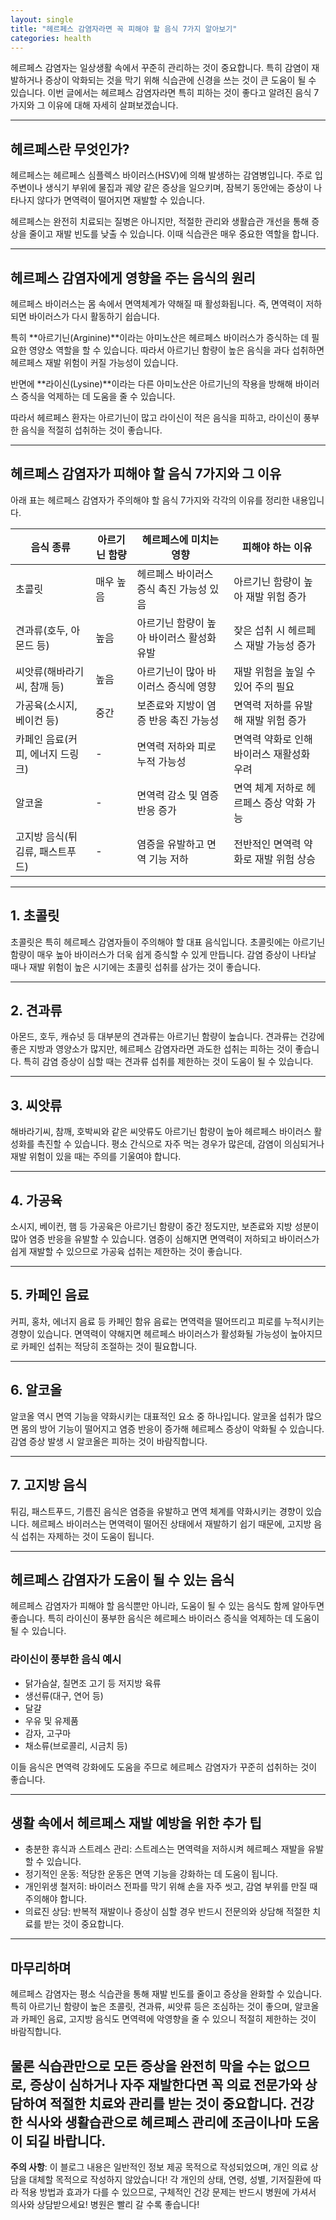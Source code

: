 ```yaml
---
layout: single
title: "헤르페스 감염자라면 꼭 피해야 할 음식 7가지 알아보기"
categories: health
---
```

헤르페스 감염자는 일상생활 속에서 꾸준히 관리하는 것이 중요합니다. 특히 감염이 재발하거나 증상이 악화되는 것을 막기 위해 식습관에 신경을 쓰는 것이 큰 도움이 될 수 있습니다. 이번 글에서는 헤르페스 감염자라면 특히 피하는 것이 좋다고 알려진 음식 7가지와 그 이유에 대해 자세히 살펴보겠습니다.

---

## 헤르페스란 무엇인가?

헤르페스는 헤르페스 심플렉스 바이러스(HSV)에 의해 발생하는 감염병입니다. 주로 입 주변이나 생식기 부위에 물집과 궤양 같은 증상을 일으키며, 잠복기 동안에는 증상이 나타나지 않다가 면역력이 떨어지면 재발할 수 있습니다. 

헤르페스는 완전히 치료되는 질병은 아니지만, 적절한 관리와 생활습관 개선을 통해 증상을 줄이고 재발 빈도를 낮출 수 있습니다. 이때 식습관은 매우 중요한 역할을 합니다.

---

## 헤르페스 감염자에게 영향을 주는 음식의 원리

헤르페스 바이러스는 몸 속에서 면역체계가 약해질 때 활성화됩니다. 즉, 면역력이 저하되면 바이러스가 다시 활동하기 쉽습니다. 

특히 **아르기닌(Arginine)**이라는 아미노산은 헤르페스 바이러스가 증식하는 데 필요한 영양소 역할을 할 수 있습니다. 따라서 아르기닌 함량이 높은 음식을 과다 섭취하면 헤르페스 재발 위험이 커질 가능성이 있습니다.

반면에 **라이신(Lysine)**이라는 다른 아미노산은 아르기닌의 작용을 방해해 바이러스 증식을 억제하는 데 도움을 줄 수 있습니다. 

따라서 헤르페스 환자는 아르기닌이 많고 라이신이 적은 음식을 피하고, 라이신이 풍부한 음식을 적절히 섭취하는 것이 좋습니다.

---

## 헤르페스 감염자가 피해야 할 음식 7가지와 그 이유

아래 표는 헤르페스 감염자가 주의해야 할 음식 7가지와 각각의 이유를 정리한 내용입니다.

| 음식 종류          | 아르기닌 함량 | 헤르페스에 미치는 영향                 | 피해야 하는 이유                         |
|------------------|------------|----------------------------------|------------------------------------|
| 초콜릿            | 매우 높음     | 헤르페스 바이러스 증식 촉진 가능성 있음  | 아르기닌 함량이 높아 재발 위험 증가         |
| 견과류(호두, 아몬드 등) | 높음         | 아르기닌 함량이 높아 바이러스 활성화 유발 | 잦은 섭취 시 헤르페스 재발 가능성 증가    |
| 씨앗류(해바라기씨, 참깨 등) | 높음         | 아르기닌이 많아 바이러스 증식에 영향      | 재발 위험을 높일 수 있어 주의 필요           |
| 가공육(소시지, 베이컨 등)  | 중간         | 보존료와 지방이 염증 반응 촉진 가능성    | 면역력 저하를 유발해 재발 위험 증가         |
| 카페인 음료(커피, 에너지 드링크) | -           | 면역력 저하와 피로 누적 가능성           | 면역력 약화로 인해 바이러스 재활성화 우려    |
| 알코올           | -           | 면역력 감소 및 염증 반응 증가            | 면역 체계 저하로 헤르페스 증상 악화 가능     |
| 고지방 음식(튀김류, 패스트푸드) | -           | 염증을 유발하고 면역 기능 저하            | 전반적인 면역력 약화로 재발 위험 상승         |

---

## 1. 초콜릿

초콜릿은 특히 헤르페스 감염자들이 주의해야 할 대표 음식입니다. 초콜릿에는 아르기닌 함량이 매우 높아 바이러스가 더욱 쉽게 증식할 수 있게 만듭니다. 감염 증상이 나타날 때나 재발 위험이 높은 시기에는 초콜릿 섭취를 삼가는 것이 좋습니다.

---

## 2. 견과류

아몬드, 호두, 캐슈넛 등 대부분의 견과류는 아르기닌 함량이 높습니다. 견과류는 건강에 좋은 지방과 영양소가 많지만, 헤르페스 감염자라면 과도한 섭취는 피하는 것이 좋습니다. 특히 감염 증상이 심할 때는 견과류 섭취를 제한하는 것이 도움이 될 수 있습니다.

---

## 3. 씨앗류

해바라기씨, 참깨, 호박씨와 같은 씨앗류도 아르기닌 함량이 높아 헤르페스 바이러스 활성화를 촉진할 수 있습니다. 평소 간식으로 자주 먹는 경우가 많은데, 감염이 의심되거나 재발 위험이 있을 때는 주의를 기울여야 합니다.

---

## 4. 가공육

소시지, 베이컨, 햄 등 가공육은 아르기닌 함량이 중간 정도지만, 보존료와 지방 성분이 많아 염증 반응을 유발할 수 있습니다. 염증이 심해지면 면역력이 저하되고 바이러스가 쉽게 재발할 수 있으므로 가공육 섭취는 제한하는 것이 좋습니다.

---

## 5. 카페인 음료

커피, 홍차, 에너지 음료 등 카페인 함유 음료는 면역력을 떨어뜨리고 피로를 누적시키는 경향이 있습니다. 면역력이 약해지면 헤르페스 바이러스가 활성화될 가능성이 높아지므로 카페인 섭취는 적당히 조절하는 것이 필요합니다.

---

## 6. 알코올

알코올 역시 면역 기능을 약화시키는 대표적인 요소 중 하나입니다. 알코올 섭취가 많으면 몸의 방어 기능이 떨어지고 염증 반응이 증가해 헤르페스 증상이 악화될 수 있습니다. 감염 증상 발생 시 알코올은 피하는 것이 바람직합니다.

---

## 7. 고지방 음식

튀김, 패스트푸드, 기름진 음식은 염증을 유발하고 면역 체계를 약화시키는 경향이 있습니다. 헤르페스 바이러스는 면역력이 떨어진 상태에서 재발하기 쉽기 때문에, 고지방 음식 섭취는 자제하는 것이 도움이 됩니다.

---

## 헤르페스 감염자가 도움이 될 수 있는 음식

헤르페스 감염자가 피해야 할 음식뿐만 아니라, 도움이 될 수 있는 음식도 함께 알아두면 좋습니다. 특히 라이신이 풍부한 음식은 헤르페스 바이러스 증식을 억제하는 데 도움이 될 수 있습니다.

### 라이신이 풍부한 음식 예시

- 닭가슴살, 칠면조 고기 등 저지방 육류
- 생선류(대구, 연어 등)
- 달걀
- 우유 및 유제품
- 감자, 고구마
- 채소류(브로콜리, 시금치 등)

이들 음식은 면역력 강화에도 도움을 주므로 헤르페스 감염자가 꾸준히 섭취하는 것이 좋습니다.

---

## 생활 속에서 헤르페스 재발 예방을 위한 추가 팁

- 충분한 휴식과 스트레스 관리: 스트레스는 면역력을 저하시켜 헤르페스 재발을 유발할 수 있습니다.
- 정기적인 운동: 적당한 운동은 면역 기능을 강화하는 데 도움이 됩니다.
- 개인위생 철저히: 바이러스 전파를 막기 위해 손을 자주 씻고, 감염 부위를 만질 때 주의해야 합니다.
- 의료진 상담: 반복적 재발이나 증상이 심할 경우 반드시 전문의와 상담해 적절한 치료를 받는 것이 중요합니다.

---

## 마무리하며

헤르페스 감염자는 평소 식습관을 통해 재발 빈도를 줄이고 증상을 완화할 수 있습니다. 특히 아르기닌 함량이 높은 초콜릿, 견과류, 씨앗류 등은 조심하는 것이 좋으며, 알코올과 카페인 음료, 고지방 음식도 면역력에 악영향을 줄 수 있으니 적절히 제한하는 것이 바람직합니다. 

물론 식습관만으로 모든 증상을 완전히 막을 수는 없으므로, 증상이 심하거나 자주 재발한다면 꼭 의료 전문가와 상담하여 적절한 치료와 관리를 받는 것이 중요합니다. 건강한 식사와 생활습관으로 헤르페스 관리에 조금이나마 도움이 되길 바랍니다.
---

**주의 사항**: 이 블로그 내용은 일반적인 정보 제공 목적으로 작성되었으며, 개인 의료 상담을 대체할 목적으로 작성하지 않았습니다! 각 개인의 상태, 연령, 성별, 기저질환에 따라 적용 방법과 효과가 다를 수 있으므로, 구체적인 건강 문제는 반드시 병원에 가셔서 의사와 상담받으세요! 병원은 빨리 갈 수록 좋습니다!
